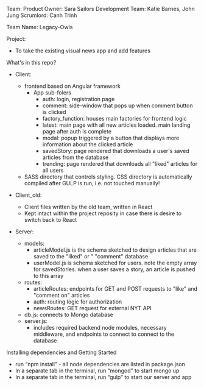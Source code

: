 Team:
  Product Owner: Sara Sailors
  Development Team: Katie Barnes, John Jung
  Scrumlord: Canh Trinh

Team Name: Legacy-Owls

Project: 
  - To take the existing visual news app and add features 

What's in this repo?

* Client: 
  - frontend based on Angular framework
      - App sub-folers
          - auth: login, registration page
          - comment: side-window that pops up when comment button is clicked
          - factory_function: houses main factories for frontend logic
          - latest: main page with all new articles loaded. main landing page after 
            auth is complete
          - modal: popup triggered by a button that displays more information about the clicked article
          - savedStory: page rendered that downloads a user's saved articles from the database
          - trending: page rendered that downloads all "liked" articles for all users
  - SASS directory that controls styling. CSS directory is automatically compiled
    after GULP is run, i.e. not touched manually!

* Client_old:
  - Client files written by the old team, written in React
  - Kept intact within the project reposity in case there is desire to switch back to React

* Server:
  - models: 
      - articleModel.js is the schema sketched to design articles that are saved to the "liked" or "
        "comment" database
      - userModel.js is schema sketched for users. note the empty array for savedStories. when a user
        saves a story, an article is pushed to this array
  - routes:
      - articleRoutes: endpoints for GET and POST requests to "like" and "comment on" articles
      - auth: routing logic for authorization
      - newsRoutes: GET request for external NYT API
  - db.js: connects to Mongo database
  - server.js: 
      - includes required backend node modules, necessary middleware, and endpoints to connect to 
        connect to the database

Installing dependencies and Getting Started

- run “npm install” - all node dependencies are listed in package.json
- In a separate tab in the terminal, run “mongod” to start mongo up
- In a separate tab in the terminal, run “gulp” to start our server and app